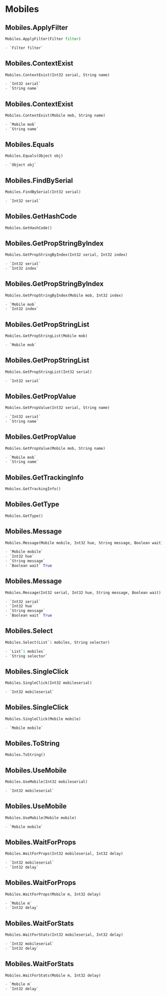 # Mobiles

## Mobiles.ApplyFilter
```py
Mobiles.ApplyFilter(Filter filter)

- `Filter filter` 
```

## Mobiles.ContextExist
```py
Mobiles.ContextExist(Int32 serial, String name)

- `Int32 serial` 
- `String name` 
```

## Mobiles.ContextExist
```py
Mobiles.ContextExist(Mobile mob, String name)

- `Mobile mob` 
- `String name` 
```

## Mobiles.Equals
```py
Mobiles.Equals(Object obj)

- `Object obj` 
```

## Mobiles.FindBySerial
```py
Mobiles.FindBySerial(Int32 serial)

- `Int32 serial` 
```

## Mobiles.GetHashCode
```py
Mobiles.GetHashCode()


```

## Mobiles.GetPropStringByIndex
```py
Mobiles.GetPropStringByIndex(Int32 serial, Int32 index)

- `Int32 serial` 
- `Int32 index` 
```

## Mobiles.GetPropStringByIndex
```py
Mobiles.GetPropStringByIndex(Mobile mob, Int32 index)

- `Mobile mob` 
- `Int32 index` 
```

## Mobiles.GetPropStringList
```py
Mobiles.GetPropStringList(Mobile mob)

- `Mobile mob` 
```

## Mobiles.GetPropStringList
```py
Mobiles.GetPropStringList(Int32 serial)

- `Int32 serial` 
```

## Mobiles.GetPropValue
```py
Mobiles.GetPropValue(Int32 serial, String name)

- `Int32 serial` 
- `String name` 
```

## Mobiles.GetPropValue
```py
Mobiles.GetPropValue(Mobile mob, String name)

- `Mobile mob` 
- `String name` 
```

## Mobiles.GetTrackingInfo
```py
Mobiles.GetTrackingInfo()


```

## Mobiles.GetType
```py
Mobiles.GetType()


```

## Mobiles.Message
```py
Mobiles.Message(Mobile mobile, Int32 hue, String message, Boolean wait)

- `Mobile mobile` 
- `Int32 hue` 
- `String message` 
- `Boolean wait` True
```

## Mobiles.Message
```py
Mobiles.Message(Int32 serial, Int32 hue, String message, Boolean wait)

- `Int32 serial` 
- `Int32 hue` 
- `String message` 
- `Boolean wait` True
```

## Mobiles.Select
```py
Mobiles.Select(List`1 mobiles, String selector)

- `List`1 mobiles` 
- `String selector` 
```

## Mobiles.SingleClick
```py
Mobiles.SingleClick(Int32 mobileserial)

- `Int32 mobileserial` 
```

## Mobiles.SingleClick
```py
Mobiles.SingleClick(Mobile mobile)

- `Mobile mobile` 
```

## Mobiles.ToString
```py
Mobiles.ToString()


```

## Mobiles.UseMobile
```py
Mobiles.UseMobile(Int32 mobileserial)

- `Int32 mobileserial` 
```

## Mobiles.UseMobile
```py
Mobiles.UseMobile(Mobile mobile)

- `Mobile mobile` 
```

## Mobiles.WaitForProps
```py
Mobiles.WaitForProps(Int32 mobileserial, Int32 delay)

- `Int32 mobileserial` 
- `Int32 delay` 
```

## Mobiles.WaitForProps
```py
Mobiles.WaitForProps(Mobile m, Int32 delay)

- `Mobile m` 
- `Int32 delay` 
```

## Mobiles.WaitForStats
```py
Mobiles.WaitForStats(Int32 mobileserial, Int32 delay)

- `Int32 mobileserial` 
- `Int32 delay` 
```

## Mobiles.WaitForStats
```py
Mobiles.WaitForStats(Mobile m, Int32 delay)

- `Mobile m` 
- `Int32 delay` 
```
